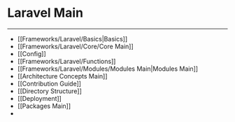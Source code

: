 # Laravel Main
***
- [[Frameworks/Laravel/Basics|Basics]]
- [[Frameworks/Laravel/Core/Core Main]]
- [[Config]]
- [[Frameworks/Laravel/Functions]]
- [[Frameworks/Laravel/Modules/Modules Main|Modules Main]]
- [[Architecture Concepts Main]]
- [[Contribution Guide]]
- [[Directory Structure]]
- [[Deployment]]
- [[Packages Main]]
- 